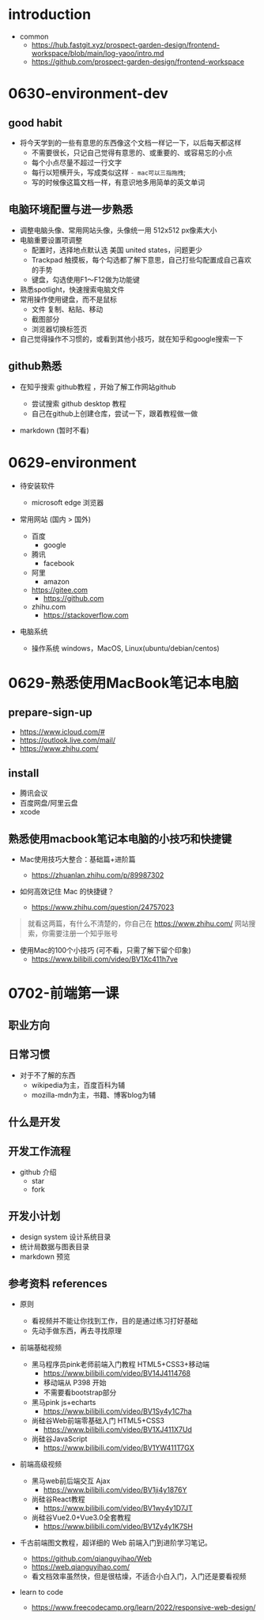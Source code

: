 # introduction
- common
  - https://hub.fastgit.xyz/prospect-garden-design/frontend-workspace/blob/main/log-yaoo/intro.md
  - https://github.com/prospect-garden-design/frontend-workspace
# 0630-environment-dev

## good habit

- 将今天学到的一些有意思的东西像这个文档一样记一下，以后每天都这样
  - 不需要很长，只记自己觉得有意思的、或重要的、或容易忘的小点
  - 每个小点尽量不超过一行文字
  - 每行以短横开头，写成类似这样  `- mac可以三指拖拽`; 
  - 写的时候像这篇文档一样，有意识地多用简单的英文单词

## 电脑环境配置与进一步熟悉

- 调整电脑头像、常用网站头像，头像统一用 512x512 px像素大小
- 电脑重要设置项调整
  - 配置时，选择地点默认选 美国 united states，问题更少
  - Trackpad 触摸板，每个勾选都了解下意思，自己打些勾配置成自己喜欢的手势
  - 键盘，勾选使用F1～F12做为功能键
- 熟悉spotlight，快速搜索电脑文件
- 常用操作使用键盘，而不是鼠标
  - 文件 复制、粘贴、移动
  - 截图部分
  - 浏览器切换标签页
- 自己觉得操作不习惯的，或看到其他小技巧，就在知乎和google搜索一下

## github熟悉

- 在知乎搜索 github教程 ，开始了解工作网站github
  - 尝试搜索 github desktop 教程
  - 自己在github上创建仓库，尝试一下，跟着教程做一做

- markdown (暂时不看)
# 0629-environment
- 待安装软件
  - microsoft edge 浏览器

- 常用网站 (国内 > 国外)
  - 百度
    - google
  - 腾讯
    - facebook
  - 阿里
    - amazon
  - https://gitee.com
    - https://github.com
  - zhihu.com
    - https://stackoverflow.com

- 电脑系统
  - 操作系统 windows，MacOS, Linux(ubuntu/debian/centos)
# 0629-熟悉使用MacBook笔记本电脑

## prepare-sign-up

- https://www.icloud.com/#
- https://outlook.live.com/mail/
- https://www.zhihu.com/

## install

- 腾讯会议
- 百度网盘/阿里云盘
- xcode

## 熟悉使用macbook笔记本电脑的小技巧和快捷键

- Mac使用技巧大整合：基础篇+进阶篇
  - https://zhuanlan.zhihu.com/p/89987302

- 如何高效记住 Mac 的快捷键？
  - https://www.zhihu.com/question/24757023

> 就看这两篇，有什么不清楚的，你自己在 https://www.zhihu.com/ 网站搜索，你需要注册一个知乎账号

- 使用Mac的100个小技巧 (可不看，只需了解下留个印象)
  - https://www.bilibili.com/video/BV1Xc411h7ve
# 0702-前端第一课

## 职业方向

## 日常习惯

- 对于不了解的东西
  - wikipedia为主，百度百科为辅
  - mozilla-mdn为主，书籍、博客blog为辅

## 什么是开发

## 开发工作流程

- github 介绍
  - star
  - fork

## 开发小计划

- design system 设计系统目录
- 统计局数据与图表目录
- markdown 预览

## 参考资料 references

- 原则
  - 看视频并不能让你找到工作，目的是通过练习打好基础
  - 先动手做东西，再去寻找原理

- 前端基础视频
  - 黑马程序员pink老师前端入门教程 HTML5+CSS3+移动端
    - https://www.bilibili.com/video/BV14J4114768
    - 移动端从 P398 开始
    - 不需要看bootstrap部分
  - 黑马pink js+echarts
    - https://www.bilibili.com/video/BV1Sy4y1C7ha
  - 尚硅谷Web前端零基础入门 HTML5+CSS3
    - https://www.bilibili.com/video/BV1XJ411X7Ud
  - 尚硅谷JavaScript
    - https://www.bilibili.com/video/BV1YW411T7GX

- 前端高级视频
  - 黑马web前后端交互 Ajax
    - https://www.bilibili.com/video/BV1ji4y1876Y
  - 尚硅谷React教程
    - https://www.bilibili.com/video/BV1wy4y1D7JT
  - 尚硅谷Vue2.0+Vue3.0全套教程
    - https://www.bilibili.com/video/BV1Zy4y1K7SH

- 千古前端图文教程，超详细的 Web 前端入门到进阶学习笔记。
  - https://github.com/qianguyihao/Web
  - https://web.qianguyihao.com/
  - 看文档效率虽然快，但是很枯燥，不适合小白入门，入门还是要看视频

- learn to code
  - https://www.freecodecamp.org/learn/2022/responsive-web-design/
